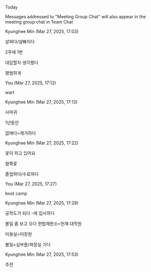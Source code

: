 Today

Messages addressed to "Meeting Group Chat" will also appear in the meeting group chat in Team Chat

Kyunghee Min (Mar 27, 2025, 17:03)

살찌다/살빠지다

2주에 1번

대답할지 생각했다

평범하게

You (Mar 27, 2025, 17:12)

wart

Kyunghee Min (Mar 27, 2025, 17:13)

사마귀

1년동안

없애다=제거하다

Kyunghee Min (Mar 27, 2025, 17:22)

꽃이 피고 있어요

철쭉꽃

졸업하다/수료하다

You (Mar 27, 2025, 17:27)

boot camp

Kyunghee Min (Mar 27, 2025, 17:29)

공학도가 되다
-에 입사하다

볼일 좀 보고 오다
헌법재판소=헌재
대학원

미용실=미장원

볼일=심부름/화장실 가다

Kyunghee Min (Mar 27, 2025, 17:53)

주전
